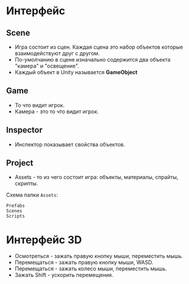 # Интерфейс

## Scene
* Игра состоит из сцен. Каждая сцена это набор объектов которые взаимодействуют друг с другом.
* По-умолчанию в сцене изначально содержится два объекта "камера" и "освещение".
* Каждый объект в Unity называется **GameObject**

## Game
* То что видит игрок.
* Камера - это то что видит игрок.

## Inspector
* Инспектор показывает свойства объектов.

## Project
* Assets - то из чего состоит игра: объекты, материалы, спрайты, скрипты.

Схема папки `Assets`:

    Prefabs
    Scenes
    Scripts

# Интерфейс 3D
* Осмотреться - зажать правую кнопку мыши, переместить мышь.
* Перемещаться - зажать правую кнопку мыши, WASD.
* Перемещаться - зажать колесо мыши, переместить мышь.
* Зажать Shift - ускорить перемещения.
